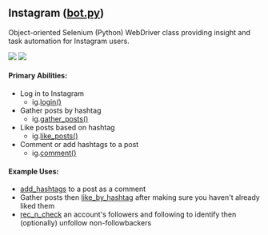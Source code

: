 ## Instagram ([bot.py](https://github.com/gumdropsteve/instagram/blob/master/bot.py))
Object-oriented Selenium (Python) WebDriver class providing insight and task automation for Instagram users. 

<a href="https://github.com/SeleniumHQ/selenium" target="_blank">
  <img src="https://img.shields.io/badge/built%20with-Selenium-yellow.svg" /></a>
<a href="https://www.python.org/" target="_blank">
  <img src="https://img.shields.io/badge/built%20with-Python3-red.svg" /></a>

#### Primary Abilities: 
- Log in to Instagram
  - ig.[login()](https://github.com/gumdropsteve/instagram/blob/master/bot.py#L80)
- Gather posts by hashtag
  - ig.[gather_posts()](https://github.com/gumdropsteve/instagram/blob/master/bot.py#L110)
- Like posts based on hashtag
  - ig.[like_posts()](https://github.com/gumdropsteve/instagram/blob/master/bot.py#L266)
- Comment or add hashtags to a post
  - ig.[comment()](https://github.com/gumdropsteve/instagram/blob/master/bot.py#L322)

#### Example Uses:
- [add_hashtags](https://github.com/gumdropsteve/instagram/blob/master/run.py#L24) to a post as a comment
- Gather posts then [like_by_hashtag](https://github.com/gumdropsteve/instagram/blob/master/run.py#L45) after making sure you haven't already liked them 
- [rec_n_check](https://github.com/gumdropsteve/instagram/blob/master/run.py#L6) an account's followers and following to identify then (optionally) unfollow non-followbackers
  

